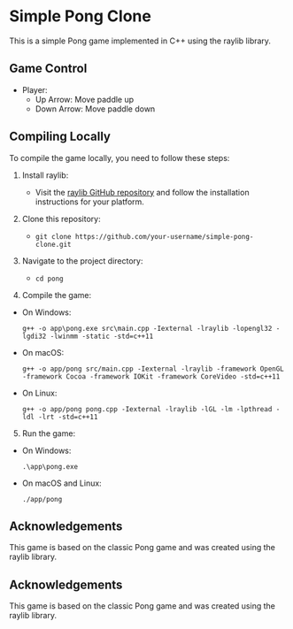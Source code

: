# Simple Pong Clone

This is a simple Pong game implemented in C++ using the raylib library.

## Game Control

- Player:
  - Up Arrow: Move paddle up
  - Down Arrow: Move paddle down

## Compiling Locally

To compile the game locally, you need to follow these steps:

1. Install raylib:
   - Visit the [raylib GitHub repository](https://github.com/raysan5/raylib) and follow the installation instructions for your platform.

2. Clone this repository:
    - `git clone https://github.com/your-username/simple-pong-clone.git`

3. Navigate to the project directory:
    - `cd pong`



4. Compile the game:
- On Windows:
  ```
  g++ -o app\pong.exe src\main.cpp -Iexternal -lraylib -lopengl32 -lgdi32 -lwinmm -static -std=c++11
  ```

- On macOS:
  ```
  g++ -o app/pong src/main.cpp -Iexternal -lraylib -framework OpenGL -framework Cocoa -framework IOKit -framework CoreVideo -std=c++11
  ```

- On Linux:
  ```
  g++ -o app/pong pong.cpp -Iexternal -lraylib -lGL -lm -lpthread -ldl -lrt -std=c++11
  ```

5. Run the game:
- On Windows:
  ```
  .\app\pong.exe
  ```

- On macOS and Linux:
  ```
  ./app/pong
  ```

## Acknowledgements

This game is based on the classic Pong game and was created using the raylib library.



## Acknowledgements

This game is based on the classic Pong game and was created using the raylib library.


